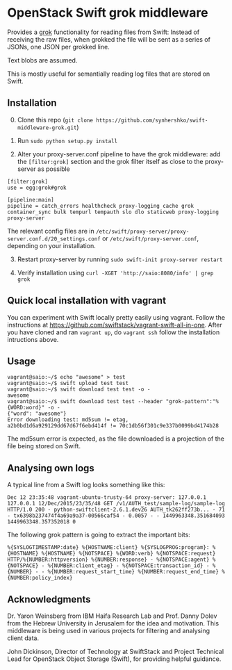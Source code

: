 # OpenStack Swift grok middleware

Provides a [grok](https://www.elastic.co/guide/en/logstash/current/plugins-filters-grok.html) functionality for reading files from Swift: Instead of receiving the raw files, when grokked the file will be sent as a series of JSONs, one JSON per grokked line.

Text blobs are assumed.

This is mostly useful for semantially reading log files that are stored on Swift.

## Installation

0) Clone this repo (`git clone https://github.com/synhershko/swift-middleware-grok.git`)

1) Run `sudo python setup.py install`

2) Alter your proxy-server.conf pipeline to have the grok middleware: add the `[filter:grok]` section and the grok filter itself as close to the proxy-server as possible

```
[filter:grok]
use = egg:grok#grok

[pipeline:main]
pipeline = catch_errors healthcheck proxy-logging cache grok container_sync bulk tempurl tempauth slo dlo staticweb proxy-logging  proxy-server
```

The relevant config files are in `/etc/swift/proxy-server/proxy-server.conf.d/20_settings.conf` or `/etc/swift/proxy-server.conf`, depending on your installation.

3) Restart proxy-server by running `sudo swift-init proxy-server restart`

4) Verify installation using `curl -XGET 'http://saio:8080/info' | grep grok`

## Quick local installation with vagrant

You can experiment with Swift locally pretty easily using vagrant. Follow the instructions at https://github.com/swiftstack/vagrant-swift-all-in-one. After you have cloned and ran `vagrant up`, do `vagrant ssh` follow the installation intructions above.

## Usage

```
vagrant@saio:~/$ echo "awesome" > test
vagrant@saio:~/$ swift upload test test
vagrant@saio:~/$ swift download test test -o -
awesome
vagrant@saio:~/$ swift download test test --header "grok-pattern":"%{WORD:word}" -o -
{"word": "awesome"}
Error downloading test: md5sum != etag, a2b0bd1d6a929129dd67d67f6ebd414f != 70c1db56f301c9e337b0099bd4174b28
```

The md5sum error is expected, as the file downloaded is a projection of the file being stored on Swift.

## Analysing own logs

A typical line from a Swift log looks something like this:

```
Dec 12 23:35:48 vagrant-ubuntu-trusty-64 proxy-server: 127.0.0.1 127.0.0.1 12/Dec/2015/23/35/48 GET /v1/AUTH_test/sample-log/sample-log HTTP/1.0 200 - python-swiftclient-2.6.1.dev26 AUTH_tk262ff273b... - 71 - tx6398b237474f4a69a9a37-00566caf54 - 0.0057 - - 1449963348.351684093 1449963348.357352018 0
```

The following grok pattern is going to extract the important bits:

```
%{SYSLOGTIMESTAMP:date} %{HOSTNAME:client} %{SYSLOGPROG:program}: %{HOSTNAME} %{HOSTNAME} %{NOTSPACE} %{WORD:verb} %{NOTSPACE:request} HTTP/%{NUMBER:httpversion} %{NUMBER:response} - %{NOTSPACE:agent} %{NOTSPACE} - %{NUMBER:client_etag} - %{NOTSPACE:transaction_id} - %{NUMBER} - - %{NUMBER:request_start_time} %{NUMBER:request_end_time} %{NUMBER:policy_index}
```

## Acknowledgments

Dr. Yaron Weinsberg from IBM Haifa Research Lab and Prof. Danny Dolev from the Hebrew University in Jerusalem for the idea and motivation. This middleware is being used in various projects for filtering and analysing client data.

John Dickinson, Director of Technology at SwiftStack and Project Technical Lead for OpenStack Object Storage (Swift), for providing helpful guidance.

